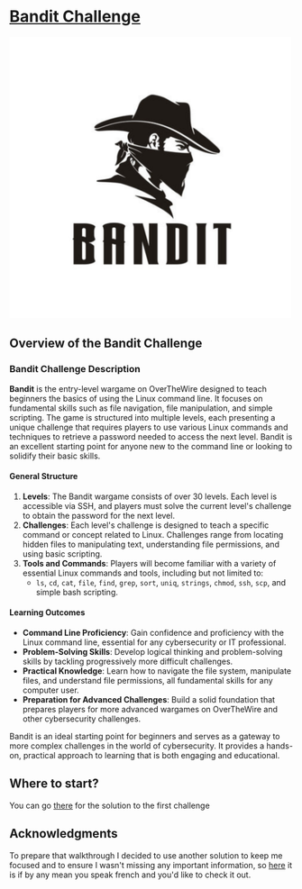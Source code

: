 # [Bandit Challenge](https://overthewire.org/wargames/bandit/)

<img src="/assets/bandit.png" width="500" height="500" alt="bandit picture"/>

## Overview of the Bandit Challenge

### Bandit Challenge Description

**Bandit** is the entry-level wargame on OverTheWire designed to teach beginners the basics of using the Linux command line. It focuses on fundamental skills such as file navigation, file manipulation, and simple scripting. The game is structured into multiple levels, each presenting a unique challenge that requires players to use various Linux commands and techniques to retrieve a password needed to access the next level. Bandit is an excellent starting point for anyone new to the command line or looking to solidify their basic skills.

#### General Structure

1. **Levels**: The Bandit wargame consists of over 30 levels. Each level is accessible via SSH, and players must solve the current level's challenge to obtain the password for the next level.
2. **Challenges**: Each level's challenge is designed to teach a specific command or concept related to Linux. Challenges range from locating hidden files to manipulating text, understanding file permissions, and using basic scripting.
3. **Tools and Commands**: Players will become familiar with a variety of essential Linux commands and tools, including but not limited to:
   - `ls`, `cd`, `cat`, `file`, `find`, `grep`, `sort`, `uniq`, `strings`, `chmod`, `ssh`, `scp`, and simple bash scripting.

#### Learning Outcomes

- **Command Line Proficiency**: Gain confidence and proficiency with the Linux command line, essential for any cybersecurity or IT professional.
- **Problem-Solving Skills**: Develop logical thinking and problem-solving skills by tackling progressively more difficult challenges.
- **Practical Knowledge**: Learn how to navigate the file system, manipulate files, and understand file permissions, all fundamental skills for any computer user.
- **Preparation for Advanced Challenges**: Build a solid foundation that prepares players for more advanced wargames on OverTheWire and other cybersecurity challenges.

Bandit is an ideal starting point for beginners and serves as a gateway to more complex challenges in the world of cybersecurity. It provides a hands-on, practical approach to learning that is both engaging and educational.

## Where to start?

You can go [there](/bandit/bandit00.md) for the solution to the first challenge

## Acknowledgments

To prepare that walkthrough I decided to use another solution to keep me focused and to ensure I wasn't missing any important information, so [here](https://rednet.io/2020-09-12-overthewire-bandit-0-8.html) it is if by any mean you speak french and you'd like to check it out.

